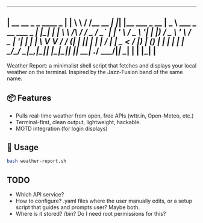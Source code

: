 ------------------------------------------------------------------------------
| __        __         _   _                 ____                       _    |
| \ \      / /__  __ _| |_| |__   ___ _ __  |  _ \ ___ _ __   ___  _ __| |_| | 
|  \ \ /\ / / _ \/ _` | __| '_ \ / _ \ '__| | |_) / _ \ '_ \ / _ \| '__| __| |
|   \ V  V /  __/ (_| | |_| | | |  __/ |    |  _ <  __/ |_) | (_) | |  | |_  |
|    \_/\_/ \___|\__,_|\__|_| |_|\___|_|    |_| \_\___| .__/ \___/|_|   \__| |
|                                                     |_|                    |
------------------------------------------------------------------------------

Weather Report: a minimalist shell script that fetches and displays your local weather on the terminal.
Inspired by the Jazz-Fusion band of the same name.

## 📦 Features
- Pulls real-time weather from open, free APIs (wttr.in, Open-Meteo, etc.)
- Terminal-first, clean output, lightweight, hackable.
- MOTD integration (for login displays)

## 🚀 Usage
```bash
bash weather-report.sh

```
## TODO
- Which API service?
- How to configure? .yaml files where the user manually edits, or a setup script that guides and prompts user? Maybe both.
- Where is it stored? /bin? Do I need root permissions for this?
